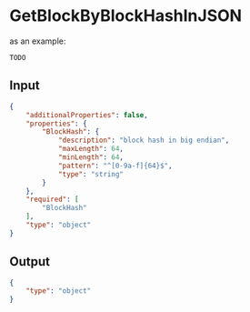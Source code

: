 # GetBlockByBlockHashInJSON

as an example:

```
TODO
```


## Input

```json
{
    "additionalProperties": false,
    "properties": {
        "BlockHash": {
            "description": "block hash in big endian",
            "maxLength": 64,
            "minLength": 64,
            "pattern": "^[0-9a-f]{64}$",
            "type": "string"
        }
    },
    "required": [
        "BlockHash"
    ],
    "type": "object"
}
```

## Output

```json
{
    "type": "object"
}
```

